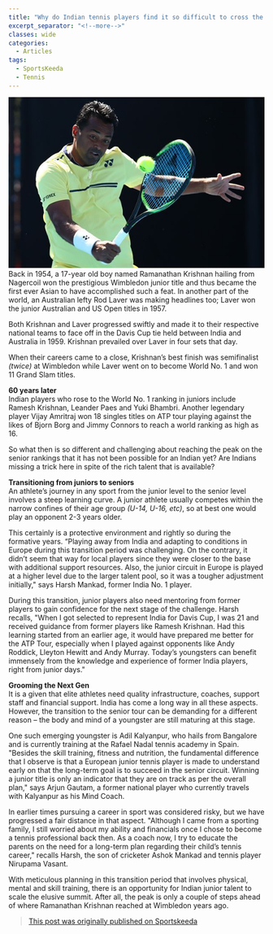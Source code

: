 ```yaml
---
title: "Why do Indian tennis players find it so difficult to cross the bridge from juniors to seniors?"
excerpt_separator: "<!--more-->"
classes: wide
categories:
  - Articles
tags:
  - SportsKeeda
  - Tennis
---
```


![Leander Paes](/assets/images/sklpjunior.jpg)
Back in 1954, a 17-year old boy named Ramanathan Krishnan hailing from Nagercoil won the prestigious Wimbledon junior title and thus became the first ever Asian to have accomplished such a feat. In another part of the world, an Australian lefty Rod Laver was making headlines too; Laver won the junior Australian and US Open titles in 1957.

<!--more-->

Both Krishnan and Laver progressed swiftly and made it to their respective national teams to face off in the Davis Cup tie held between India and Australia in 1959. Krishnan prevailed over Laver in four sets that day.

When their careers came to a close, Krishnan’s best finish was semifinalist *(twice)* at Wimbledon while Laver went on to become World No. 1 and won 11 Grand Slam titles.

**60 years later**  
Indian players who rose to the World No. 1 ranking in juniors include Ramesh Krishnan, Leander Paes and Yuki Bhambri. Another legendary player Vijay Amritraj won 18 singles titles on ATP tour playing against the likes of Bjorn Borg and Jimmy Connors to reach a world ranking as high as 16.

So what then is so different and challenging about reaching the peak on the senior rankings that it has not been possible for an Indian yet? Are Indians missing a trick here in spite of the rich talent that is available? 

**Transitioning from juniors to seniors**  
An athlete’s journey in any sport from the junior level to the senior level involves a steep learning curve. A junior athlete usually competes within the narrow confines of their age group *(U-14, U-16, etc)*, so at best one would play an opponent 2-3 years older.

This certainly is a protective environment and rightly so during the formative years. “Playing away from India and adapting to conditions in Europe during this transition period was challenging. On the contrary, it didn’t seem that way for local players since they were closer to the base with additional support resources. Also, the junior circuit in Europe is played at a higher level due to the larger talent pool, so it was a tougher adjustment initially," says Harsh Mankad, former India No. 1 player.

During this transition, junior players also need mentoring from former players to gain confidence for the next stage of the challenge. Harsh recalls, "When I got selected to represent India for Davis Cup, I was 21 and received guidance from former players like Ramesh Krishnan. Had this learning started from an earlier age, it would have prepared me better for the ATP Tour, especially when I played against opponents like Andy Roddick, Lleyton Hewitt and Andy Murray. Today’s youngsters can benefit immensely from the knowledge and experience of former India players, right from junior days." 

**Grooming the Next Gen**    
It is a given that elite athletes need quality infrastructure, coaches, support staff and financial support. India has come a long way in all these aspects. However, the transition to the senior tour can be demanding for a different reason – the body and mind of a youngster are still maturing at this stage.

One such emerging youngster is Adil Kalyanpur, who hails from Bangalore and is currently training at the Rafael Nadal tennis academy in Spain. "Besides the skill training, fitness and nutrition, the fundamental difference that I observe is that a European junior tennis player is made to understand early on that the long-term goal is to succeed in the senior circuit. Winning a junior title is only an indicator that they are on track as per the overall plan," says Arjun Gautam, a former national player who currently travels with Kalyanpur as his Mind Coach. 

In earlier times pursuing a career in sport was considered risky, but we have progressed a fair distance in that aspect. "Although I came from a sporting family, I still worried about my ability and financials once I chose to become a tennis professional back then. As a coach now, I try to educate the parents on the need for a long-term plan regarding their child’s tennis career," recalls Harsh, the son of cricketer Ashok Mankad and tennis player Nirupama Vasant.

With meticulous planning in this transition period that involves physical, mental and skill training, there is an opportunity for Indian junior talent to scale the elusive summit. After all, the peak is only a couple of steps ahead of where Ramanathan Krishnan reached at Wimbledon years ago.

> [This post was originally published on Sportskeeda](https://www.sportskeeda.com/tennis/indian-players-finding-it-difficult-to-cross-from-junior-to-senior)